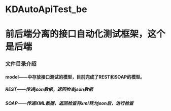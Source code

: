 # KDAutoApiTest_be

# 前后端分离的接口自动化测试框架，这个是后端

### 文件目录介绍
#### model——中存放接口测试的模型，目前完成了REST和SOAP的模型。

##### REST——传递json数据，返回检查json数据
##### SOAP——传递XML数据，返回检查将xml转为json后，进行检查
